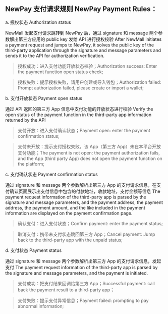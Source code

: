 ## NewPay 支付请求规则 NewPay Payment Rules：

a. 授权状态 Authorization status

NewMall 发起支付请求跳转到 NewPay 后，通过 signature 和 message 两个参数解出第三方应用的 public key 发给 API 进行授权校验 After NewMall initiates a payment request and jumps to NewPay, it solves the public key of the third-party application through the signature and message parameters and sends it to the API for authorization verification.

> 授权成功：进入支付功能开放状态校验；Authorization success: Enter the payment function open status check;

> 授权失败：提示授权失败，请用户创建或导入钱包；Authorization failed: Prompt authorization failed, please create or import a wallet;

b. 支付开放状态 Payment open status

通过 API 返回的第三方 App 信息中支付功能的开放状态进行校验 Verify the open status of the payment function in the third-party app information returned by the API

> 支付开放：进入支付确认状态；Payment open: enter the payment confirmation status;

> 支付未开放：提示支付授权失败，该 App（第三方 App）未在本平台开放支付功能；The payment is not open: the payment authorization fails, and the App (third party App) does not open the payment function on the platform;

c. 支付确认状态 Payment confirmation status

通过 signature 和 message 两个参数解析出第三方 App 的支付请求信息，在支付确认页面展示出支付信息中包含的付款地址，收款地址，支付金额等信息 The payment request information of the third-party app is parsed by the signature and message parameters, and the payment address, the payment address, the payment amount, and the like included in the payment information are displayed on the payment confirmation page.

> 确认支付：进入支付状态；Confirm payment: enter the payment status;

> 取消支付：携带未支付状态跳回第三方 App；Cancel payment: Jump back to the third-party app with the unpaid status;

d. 支付状态 Payment status

通过 signature 和 message 两个参数解析出第三方 App 的支付请求信息，发起支付 The payment request information of the third-party app is parsed by the signature and message parameters, and the payment is initiated.

> 支付成功：把支付结果回调给第三方 App；Successful payment: call back the payment result to a third-party app；

> 支付失败：提示支付异常信息；Payment failed: prompting to pay abnormal information;